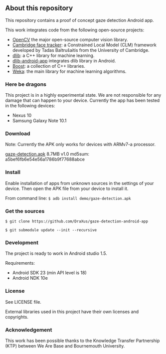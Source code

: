 ## About this repository

This repository contains a proof of concept gaze detection Android app.

This work integrates code from the following open-source projects:
* [OpenCV](https://github.com/Itseez/opencv) the major open-source computer vision library.
* [Cambridge face tracker](https://github.com/TadasBaltrusaitis/CLM-framework): a Constrained Local Model (CLM) framework developed by Tadas Baltrušaitis from the University of Cambridge.
* [dlib](http://dlib.net/): a C++ library for machine learning.
* [dlib-android-app](https://github.com/tzutalin/dlib-android-app) integrates dlib library in Android.
* [Boost](https://github.com/DraXus/Boost-for-Android): a collection of C++ libraries.
* [Weka](https://github.com/rjmarsan/Weka-for-Android): the main library for machine learning algorithms.

### Here be dragons

This project is in a highly experimental state. We are not responsible for any damage that can happen to your device. Currently the app has been tested in the following devices:
* Nexus 10
* Samsung Galaxy Note 10.1

### Download

Note: Currently the APK only works for devices with ARMv7-a processor.

[gaze-detection.apk](https://github.com/DraXus/gaze-detection-android-app/raw/master/demo/gaze-detection.apk) 8.7MB v1.0 md5sum: a5bef6fb6e54e56a1786b9f77688abce

### Install

Enable installation of apps from unknown sources in the settings of your device. Then open the APK file from your device to install it.

From command line: `$ adb install demo/gaze-detection.apk`

### Get the sources

`$ git clone https://github.com/DraXus/gaze-detection-android-app`

`$ git submodule update --init --recursive`

### Development

The project is ready to work in Android studio 1.5.

Requirements:
* Android SDK 23 (min API level is 18)
* Android NDK 10e

### License

See LICENSE file.

External libraries used in this project have their own licenses and copyrights.

### Acknowledgement

This work has been possible thanks to the Knowledge Transfer Partnership (KTP) between We Are Base and Bournemouth University.

